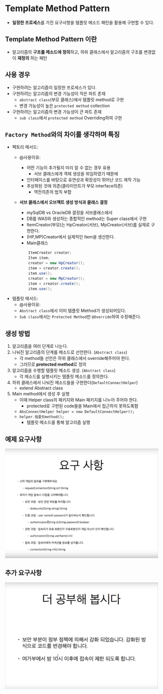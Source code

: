 # Template Method Pattern
- **일정한 프로세스**를 가진 요구사항을 템플릿 메소드 패턴을 활용해 구현할 수 있다.

## Template Method Pattern 이란
- 알고리즘의 **구조를 메소드에 정의**하고, 하위 클래스에서 알고리즘의 구조를 변경없이 **재정의** 하는 패턴

## 사용 경우
- 구현하려는 알고리즘이 일정한 프로세스가 있다.
- 구현하려는 알고리즘의 변경 가능성이 작은 파트 존재
    - `abstract class`(부모 클래스)에서 템플릿 method로 구현
    - 변경 가능성이 높은 `protected method` collection
- 구현하려는 알고리즘의 변경 가능성이 큰 파트 존재
    - `sub class`에서 `protected method` Overriding하여 구현

## `Factory Method`와의 차이를 생각하며 특징
- 팩토리 메서드:
    - @사용이유:
        - 어떤 기능이 추가될지 미리 알 수 없는 경우 유용
            - 서브 클래스에게 객체 생성을 위임하였기 때문에
        - 인터페이스를 바탕으로 유연성과 확장성이 뛰어난 코드 제작 가능
        - 추상화된 것에 의존(클라이언트가 부모 interface의존)
            - 역전의존의 법칙 부합

    - **서브 클래스에서 오브젝트 생성 방식과 클래스 결정**
        - mySqlDB vs OracleDB 결정을 서브클래스에서
        - DB를 WAS와 생성하는 종합적인 method는 Super class에서 구현
        - ItemCreator(부모)는 HpCreator(서브), MpCreator(서브)를 실제로 구현한다.
        - (HP,MP)Creator에서 실제적인 Item을 생산한다.
        - Main클래스
        ```java
            ItemCreator creator;
            Item item;
            creator = new HpCreator();
            item = creator.create();
            item.use();
            creator = new MpCreator();
            item = creator.create();
            item.use();
        ```
- 템플릿 메서드:
    - @사용이유: 
    - `Abstract class`에서 이미 템플릿 Method가 생성되어있다.
    - `Sub class`에서는 `Protected Method`만 `@Override`하여 수정해준다.


## 생성 방법
1. 알고리즘을 여러 단계로 나눈다.
2. 나눠진 알고리즘의 단계를 메소드로 선언한다. (`Abstract class`)
    - 각 method들 선언은 하위 클래스에서 override해주어야 한다.
    - 그러므로 **protected method**로 정의
3. 알고리즘을 수행할 템플릿 메소드 생성. (`Abstract class`)
    - 각 메소드를 실행시키는 템플릿 메소드를 정의한다.
4. 하위 클래스에서 나눠진 메소드들을 구현한다(`DefaultConnectHelper`)
    - extend Abstract class
5. Main method에서 생성 후 실행
    - 이때 Helper class의 패키지와 Main 패키지를 나누어 주어야 한다.
        - protected로 구현된 code들을 Main에서 접근하지 못하도록함
    - `AbsConnectHelper helper = new DefaultConnectHelper();`
    - `helper.템플릿method();`
        - 템플릿 메소드를 통해 알고리즘 실행

## 예제 요구사항
![](../images/TemplateMethod.png)

## 추가 요구사항
![](../images/TemplateMethod2.png)

